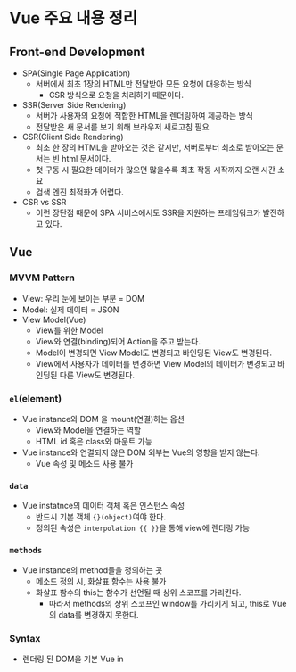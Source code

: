 # Vue 주요 내용 정리

## Front-end Development

- SPA(Single Page Application)
  - 서버에서 최초 1장의 HTML만 전달받아 모든 요청에 대응하는 방식
    - CSR 방식으로 요청을 처리하기 때문이다.
- SSR(Server Side Rendering)
  - 서버가 사용자의 요청에 적합한 HTML을 렌더링하여 제공하는 방식
  - 전달받은 새 문서를 보기 위해 브라우저 새로고침 필요
- CSR(Client Side Rendering)
  - 최초 한 장의 HTML을 받아오는 것은 같지만, 서버로부터 최초로 받아오는 문서는 빈 html 문서이다.
  - 첫 구동 시 필요한 데이터가 많으면 많을수록 최초 작동 시작까지 오랜 시간 소요
  - 검색 엔진 최적화가 어렵다.
- CSR vs SSR
  - 이런 장단점 때문에 SPA 서비스에서도 SSR을 지원하는 프레임워크가 발전하고 있다.

## Vue

### MVVM Pattern

- View: 우리 눈에 보이는 부분 = DOM
- Model: 실제 데이터 = JSON
- View Model(Vue)
  - View를 위한 Model
  - View와 연결(binding)되어 Action을 주고 받는다.
  - Model이 변경되면 View Model도 변경되고 바인딩된 View도 변경된다.
  - View에서 사용자가 데이터를 변경하면 View Model의 데이터가 변경되고 바인딩된 다른 View도 변경된다.

### `el`(element)

- Vue instance와 DOM 을 mount(연결)하는 옵션
  - View와 Model을 연결하는 역할
  - HTML id 혹은 class와 마운트 가능
- Vue instance와 연결되지 않은 DOM 외부는 Vue의 영향을 받지 않는다.
  - Vue 속성 및 메소드 사용 불가

### `data`

- Vue instatnce의 데이터 객체 혹은 인스턴스 속성
  - 반드시 기본 객체 `{}(object)`여야 한다.
  - 정의된 속성은 `interpolation {{ }}`을 통해 view에 렌더링 가능

### `methods`

- Vue instance의 method들을 정의하는 곳
  - 메소드 정의 시, 화살표 함수는 사용 불가
  - 화살표 함수의 this는 함수가 선언될 때 상위 스코프를 가리킨다.
    - 따라서 methods의 상위 스코프인 window를 가리키게 되고, this로 Vue의 data를 변경하지 못한다.

### Syntax

- 렌더링 된 DOM을 기본 Vue in